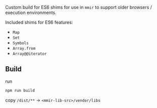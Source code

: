 
Custom build for ES6 shims for use in `mmir` to support older browsers / execution environments.

Included shims for ES6 features:
 * `Map`
 * `Set`
 * `Symbols`
 * `Array.from`
 * `Array@@iterator`

## Build

run
```bash
npm run build
```

copy `/dist/**` -> `<mmir-lib-src>/vendor/libs`
